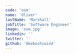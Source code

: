```yaml
---
code: 'osm'
name: 'Oliver'
lastName: 'Marshall'
jobTitle: 'Software Engineer'
image: 'osm.jpg'
linkedin: ''
twitter: ''
github: 'Akeboshiwind'
---
```

